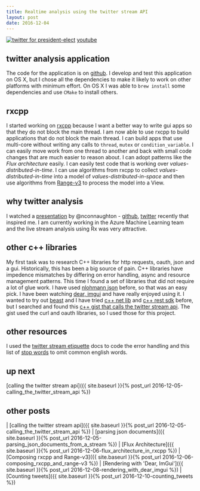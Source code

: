 ```yaml
---
title: Realtime analysis using the twitter stream API
layout: post
date: 2016-12-04
---
```


[![twitter for president-elect](/assets/twitter_analysis_president_elect.gif)](https://www.youtube.com/watch?v=QFcy-jQpvBg)
[youtube](https://www.youtube.com/watch?v=QFcy-jQpvBg)

## twitter analysis application
The code for the application is on [github](https://github.com/kirkshoop/twitter). I develop and test this application on OS X, but I chose all the dependencies to make it likely to work on other platforms with minimum effort. On OS X I was able to `brew install` some dependencies and use `CMake` to install others.

## rxcpp
I started working on [rxcpp](https://github.com/Reactive-Extensions/RxCpp) because I want a better way to write gui apps so that they do not block the main thread. I am now able to use rxcpp to build applications that do not block the main thread. I can build apps that use multi-core without writing any calls to `thread`, `mutex` or `condition_variable`. I can easily move work from one thread to another and back with small code changes that are much easier to reason about. I can adopt patterns like the _Flux architecture_ easily. I can easily test code that is working over _values-distributed-in-time_. I can use algorithms from rxcpp to collect _values-distributed-in-time_ into a model of _values-distributed-in-space_ and then use algorithms from [Range-v3](https://github.com/ericniebler/range-v3) to process the model into a View.

## why twitter analysis
I watched a [presentation](https://blog.niallconnaughton.com/2016/10/25/ndc-sydney-talk/) by @nconnaughton - [github](https://github.com/NiallConnaughton/rx-realtime-twitter), [twitter](https://twitter.com/nconnaughton) recently that inspired me. I am currently working in the Azure Machine Learning team and the live stream analysis using Rx was very attractive.

## other c++ libraries
My first task was to research C++ libraries for http requests, oauth, json and a gui. Historically, this has been a big source of pain. C++ libraries have impedence mismatches by differing on error handling, async and resource management patterns. This time I found a set of libraries that did not require a lot of glue work.
I have used [nlohmann json](https://github.com/nlohmann/json) before, so that was an easy pick.
I have been watching [dear, imgui](https://github.com/ocornut/imgui) and have really enjoyed using it.
I wanted to try out [beast](https://github.com/vinniefalco/Beast) and I have tried [c++ net lib](https://github.com/cpp-netlib/cpp-netlib) and [c++ rest sdk](https://github.com/Microsoft/cpprestsdk) before, but I searched and found this [c++ gist that calls the twitter stream api](https://gist.github.com/komasaru/9c78a278f6916548f146). The gist used the curl and oauth libraries, so I used those for this project.

## other resources
I used the [twitter stream etiquette](https://dev.twitter.com/streaming/overview/connecting) docs to code the error handling and this list of [stop words](http://xpo6.com/list-of-english-stop-words/) to omit common english words.

## up next
[calling the twitter stream api]({{ site.baseurl }}{% post_url 2016-12-05-calling_the_twitter_stream_api %})

## other posts
| [calling the twitter stream api]({{ site.baseurl }}{% post_url 2016-12-05-calling_the_twitter_stream_api %})
| [parsing json documents]({{ site.baseurl }}{% post_url 2016-12-05-parsing_json_documents_from_a_stream %}) 
| [Flux Architecture]({{ site.baseurl }}{% post_url 2016-12-06-flux_architecture_in_rxcpp %})
| [Composing rxcpp and Range-v3]({{ site.baseurl }}{% post_url 2016-12-06-composing_rxcpp_and_range-v3 %}) 
| [Rendering with 'Dear, ImGui']({{ site.baseurl }}{% post_url 2016-12-08-rendering_with_dear_imgui %}) 
| [Counting tweets]({{ site.baseurl }}{% post_url 2016-12-10-counting_tweets %})
